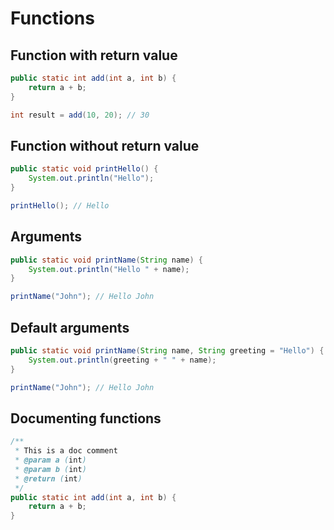 # Functions

## Function with return value

```java
public static int add(int a, int b) {
    return a + b;
}

int result = add(10, 20); // 30
```

## Function without return value

```java
public static void printHello() {
    System.out.println("Hello");
}

printHello(); // Hello
```

## Arguments

```java
public static void printName(String name) {
    System.out.println("Hello " + name);
}

printName("John"); // Hello John
```

## Default arguments

```java
public static void printName(String name, String greeting = "Hello") {
    System.out.println(greeting + " " + name);
}

printName("John"); // Hello John
```

## Documenting functions

```java
/**
 * This is a doc comment
 * @param a (int)
 * @param b (int)
 * @return (int)
 */
public static int add(int a, int b) {
    return a + b;
}
```
